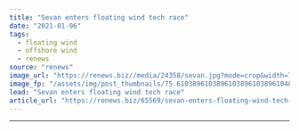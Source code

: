 ```yaml
---
title: "Sevan enters floating wind tech race"
date: "2021-01-06"
tags: 
  - floating wind
  - offshore wind
  - renews
source: "renews"
image_url: "https://renews.biz//media/24358/sevan.jpg?mode=crop&width=770&heightratio=0.6103896103896103896103896104&slimmage=true"
image_fp: "/assets/img/post_thumbnails/75.6103896103896103896103896104&slimmage=true"
lead: "Sevan enters floating wind tech race"
article_url: "https://renews.biz/65569/sevan-enters-floating-wind-tech-race/"
---
```


---
